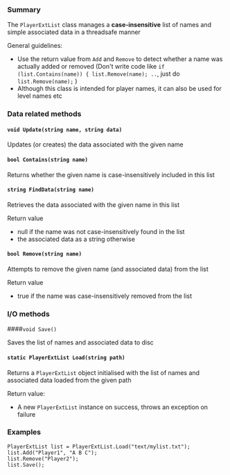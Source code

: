 ### Summary

The `PlayerExtList` class manages a **case-insensitive** list of names and simple associated data in a threadsafe manner

General guidelines:
- Use the return value from `Add` and `Remove` to detect whether a name was actually added or removed
(Don't write code like `if (list.Contains(name)) { list.Remove(name); ..`, just do `list.Remove(name);` )
- Although this class is intended for player names, it can also be used for level names etc

### Data related methods

#### `void Update(string name, string data)`

Updates (or creates) the data associated with the given name

#### `bool Contains(string name)`

Returns whether the given name is case-insensitively included in this list

#### `string FindData(string name)`

Retrieves the data associated with the given name in this list

Return value
- null if the name was not case-insensitively found in the list
- the associated data as a string otherwise

#### `bool Remove(string name)`

Attempts to remove the given name (and associated data) from the list

Return value
- true if the name was case-insensitively removed from the list

### I/O methods

####`void Save()`

Saves the list of names and associated data to disc

#### `static PlayerExtList Load(string path)`

Returns a `PlayerExtList` object initialised with the list of names and associated data loaded from the given path

Return value:
- A new `PlayerExtList` instance on success, throws an exception on failure

### Examples

```CSharp
PlayerExtList list = PlayerExtList.Load("text/mylist.txt");
list.Add("Player1", "A B C");
list.Remove("Player2");
list.Save();
```